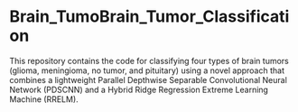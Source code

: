 # Brain_TumoBrain_Tumor_Classification
This repository contains the code for classifying four types of brain tumors (glioma, meningioma, no tumor, and pituitary) using a novel approach that combines a lightweight Parallel Depthwise Separable Convolutional Neural Network (PDSCNN) and a Hybrid Ridge Regression Extreme Learning Machine (RRELM).
